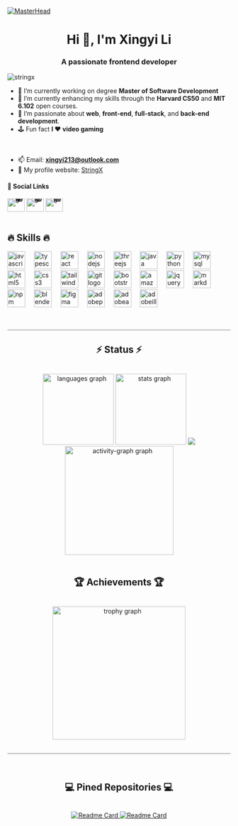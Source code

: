 [![MasterHead](https://mir-s3-cdn-cf.behance.net/project_modules/fs/579fe1183178475.653aa8931b193.gif)](https://mikalasa.github.io/ProfileWeb/)

<h1 align="center">Hi 👋, I'm Xingyi Li</h1>
<h3 align="center">A passionate frontend developer</h3>
<p align="left">
  <img src="https://komarev.com/ghpvc/?username=stringx&label=Profile%20views&color=0e75b6&style=flat" alt="stringx" />
</p>

- 🦾 I’m currently working on degree **Master of Software Development**
- 🔭 I’m currently enhancing my skills through the **Harvard CS50** and **MIT 6.102** open courses.
- 🌱 I’m passionate about **web**, **front-end**, **full-stack**, and **back-end development**.
- 🕹️ Fun fact **I ❤️ video gaming**

</br>

- 📫 Email: **xingyi213@outlook.com**
- 📄 My profile website: [StringX](https://mikalasa.github.io/ProfileWeb/)



<h4 align="left">📱 Social Links</h4>
<div align="left" style="line-height: 0;">
  <a href="https://www.linkedin.com/in/xingyi-li-homeink/" target="_blank" style="text-decoration: none;">
    <img src="https://raw.githubusercontent.com/maurodesouza/profile-readme-generator/master/src/assets/icons/social/linkedin/default.svg" width="39" height="30" alt="linkedin logo" />
  </a>
  <a href="https://twitter.com/25762wuwutima" target="_blank" style="text-decoration: none;">
    <img src="https://raw.githubusercontent.com/maurodesouza/profile-readme-generator/master/src/assets/icons/social/twitter/default.svg" width="39" height="30" alt="twitter logo" />
  </a>
  <a href="https://www.behance.net/stringx" target="_blank" style="text-decoration: none;">
    <img src="https://raw.githubusercontent.com/maurodesouza/profile-readme-generator/master/src/assets/icons/social/behance/default.svg" width="39" height="30" alt="behance logo" />
  </a>
</div>




</br>


<h2 align="left">🔥 Skills 🔥</h2>
<div align="left">
  <img src="https://cdn.jsdelivr.net/gh/devicons/devicon/icons/javascript/javascript-original.svg" height="40" alt="javascript logo"  />
  <img width="12" />
  <img src="https://cdn.jsdelivr.net/gh/devicons/devicon/icons/typescript/typescript-original.svg" height="40" alt="typescript logo"  />
  <img width="12" />
  <img src="https://cdn.jsdelivr.net/gh/devicons/devicon/icons/react/react-original.svg" height="40" alt="react logo"  />
  <img width="12" />
  <img src="https://cdn.jsdelivr.net/gh/devicons/devicon/icons/nodejs/nodejs-original.svg" height="40" alt="nodejs logo"  />
  <img width="12" />
  <img src="https://cdn.jsdelivr.net/gh/devicons/devicon/icons/threejs/threejs-original.svg" height="40" alt="threejs logo"  />
  <img width="12" />
  <img src="https://cdn.jsdelivr.net/gh/devicons/devicon/icons/java/java-original.svg" height="40" alt="java logo"  />
  <img width="12" />
  <img src="https://cdn.jsdelivr.net/gh/devicons/devicon/icons/python/python-original.svg" height="40" alt="python logo"  />
  <img width="12" />
  <img src="https://cdn.jsdelivr.net/gh/devicons/devicon/icons/mysql/mysql-original.svg" height="40" alt="mysql logo"  />
  <img width="12" />
  <img src="https://cdn.jsdelivr.net/gh/devicons/devicon/icons/html5/html5-original.svg" height="40" alt="html5 logo"  />
  <img width="12" />
  <img src="https://cdn.jsdelivr.net/gh/devicons/devicon/icons/css3/css3-original.svg" height="40" alt="css3 logo"  />
  <img width="12" />
  <img src="https://cdn.simpleicons.org/tailwindcss/06B6D4" height="40" alt="tailwindcss logo"  />
  <img width="12" />
  <img src="https://cdn.jsdelivr.net/gh/devicons/devicon/icons/git/git-original.svg" height="40" alt="git logo"  />
  <img width="12" />
  <img src="https://cdn.jsdelivr.net/gh/devicons/devicon/icons/bootstrap/bootstrap-original.svg" height="40" alt="bootstrap logo"  />
  <img width="12" />
  <img src="https://skillicons.dev/icons?i=aws" height="40" alt="amazonwebservices logo"  />
  <img width="12" />
  <img src="https://skillicons.dev/icons?i=jquery" height="40" alt="jquery logo"  />
  <img width="12" />
  <img src="https://skillicons.dev/icons?i=md" height="40" alt="markdown logo"  />
  <img width="12" />
  <img src="https://cdn.simpleicons.org/npm/CB3837" height="40" alt="npm logo"  />
  <img width="12" />
  <img src="https://cdn.jsdelivr.net/gh/devicons/devicon/icons/blender/blender-original.svg" height="40" alt="blender logo"  />
  <img width="12" />
  <img src="https://cdn.jsdelivr.net/gh/devicons/devicon/icons/figma/figma-original.svg" height="40" alt="figma logo"  />
  <img width="12" />
  <img src="https://skillicons.dev/icons?i=ps" height="40" alt="adobephotoshop logo"  />
  <img width="12" />
  <img src="https://skillicons.dev/icons?i=ae" height="40" alt="adobeaftereffects logo"  />
  <img width="12" />
  <img src="https://skillicons.dev/icons?i=ai" height="40" alt="adobeillustrator logo"  />
</div>

</br>
</br>


<hr style="height:1px; border-width:0; color:gray; background-color:gray">

<h2 align="center">⚡️ Status ⚡️</h2>
</br>

<div align="center">
  <img src="https://github-readme-stats.vercel.app/api/top-langs?username=mikalasa&locale=en&hide_title=false&layout=compact&card_width=320&langs_count=6&theme=dark&hide_border=false&order=2" height="160" alt="languages graph"  />
  <img src="https://github-readme-stats.vercel.app/api?username=mikalasa&hide_title=false&hide_rank=false&show_icons=true&include_all_commits=true&count_private=true&disable_animations=false&theme=dark&locale=en&hide_border=false&order=1" height="160" alt="stats graph"  />
  <img src="https://github-profile-summary-cards.vercel.app/api/cards/profile-details?username=mikalasa&theme=dark" />
  <img src="https://github-readme-activity-graph.vercel.app/graph?username=mikalasa&radius=16&theme=merko&area=true&order=5" height="245" alt="activity-graph graph"  />

  
  </br>
  </br>
  <h2 align="center">🏆 Achievements 🏆</h2>
  </br>
  <img src="https://github-profile-trophy.vercel.app?username=mikalasa&theme=apprentice&column=4&row=2&margin-w=10&margin-h=10&no-bg=false&no-frame=false&order=4" height="300" alt="trophy graph"  />
</div>


</br>

<hr style="height:1px; border-width:0; color:gray; background-color:gray">

</br>

<h2 align="center">💻 Pined Repositories 💻</h2>

</br>

<div align="center">
  <a href="https://github.com/mikalasa/enctryption-and-decryption-webapp" target="_blank">
    <img src="https://github-readme-stats.vercel.app/api/pin/?username=mikalasa&theme=dark&show_owner=false&repo=enctryption-and-decryption-webapp" alt="Readme Card" />
  </a>
  <a href="https://github.com/mikalasa/todo-list" target="_blank">
    <img src="https://github-readme-stats.vercel.app/api/pin/?username=mikalasa&theme=dark&show_owner=false&repo=todo-list" alt="Readme Card" />
  </a>
  <br>
</div>




